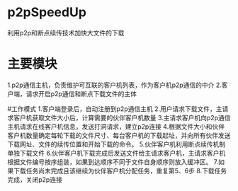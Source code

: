 # p2pSpeedUp
利用p2p和断点续传技术加快大文件的下载

# 主要模块
1.p2p通信主机，负责维护可互联的客户机列表，作为客户机p2p通信的中介
2.客户端，请求开启p2p通信和断点下载文件的主体

#工作模式
1.客户端登录后，自动注册到p2p通信主机
2.用户请求下载文件，主请求客户机获取文件大小后，计算需要的伙伴客户机数量
3.主请求客户机向p2p通信主机请求在线客户机信息，发送打洞请求，建立p2p连接
4.根据文件大小和伙伴客户机数量确定每轮下载的文件尺寸、每台客户机的下载起址，并向所有伙伴发送下载网址、文件的续传位置和开始下载的命令。
5.伙伴客户机利用断点续传机制单独下载文件
6.伙伴客户机下载完成后发送文件给主请求客户机，主请求客户机根据文件编号按序组装，如果到达顺序不同于文件自身顺序则放入缓冲区。
7.如果下载任务尚未完成且该继续为伙伴客户机分配任务，重复第5、6步
8.下载任务完成，关闭p2p连接
